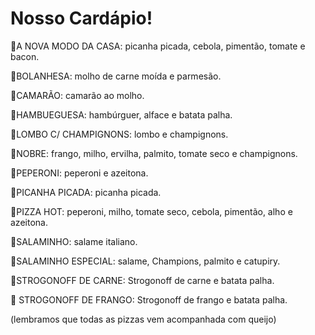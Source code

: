 # Nosso Cardápio!


🍕A NOVA MODO DA CASA: picanha picada, cebola, pimentão, tomate e bacon.

🍕BOLANHESA: molho de carne moída e parmesão.

🍕CAMARÃO: camarão ao molho.

🍕HAMBUEGUESA: hambúrguer, alface e batata palha.

🍕LOMBO C/ CHAMPIGNONS: lombo e champignons.

🍕NOBRE: frango, milho, ervilha, palmito, tomate seco e champignons.

🍕PEPERONI: peperoni e azeitona.

🍕PICANHA PICADA: picanha picada.

🍕PIZZA HOT: peperoni, milho, tomate seco, cebola, pimentão, alho e azeitona.

🍕SALAMINHO: salame italiano.

🍕SALAMINHO ESPECIAL: salame, Champions, palmito e catupiry.

🍕STROGONOFF DE CARNE: Strogonoff de carne e batata palha.

🍕 STROGONOFF DE FRANGO: Strogonoff de frango e batata palha.
   

(lembramos que todas as pizzas vem acompanhada com queijo)

